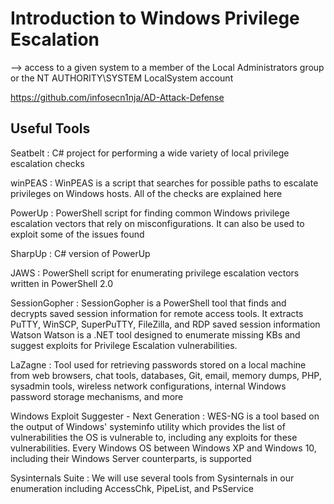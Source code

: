 # Introduction to Windows Privilege Escalation

--> access to a given system to a member of the Local Administrators group or the NT AUTHORITY\SYSTEM LocalSystem account

https://github.com/infosecn1nja/AD-Attack-Defense

## Useful Tools

Seatbelt : C# project for performing a wide variety of local privilege escalation checks

winPEAS : WinPEAS is a script that searches for possible paths to escalate privileges on Windows hosts. All of the checks are explained here

PowerUp : PowerShell script for finding common Windows privilege escalation vectors that rely on misconfigurations. It can also be used to exploit some of the issues found

SharpUp : C# version of PowerUp

JAWS : PowerShell script for enumerating privilege escalation vectors written in PowerShell 2.0

SessionGopher : SessionGopher is a PowerShell tool that finds and decrypts saved session information for remote access tools. It extracts PuTTY, WinSCP, SuperPuTTY, FileZilla, and RDP saved session information
Watson	Watson is a .NET tool designed to enumerate missing KBs and suggest exploits for Privilege Escalation vulnerabilities.

LaZagne : Tool used for retrieving passwords stored on a local machine from web browsers, chat tools, databases, Git, email, memory dumps, PHP, sysadmin tools, wireless network configurations, internal Windows password storage mechanisms, and more

Windows Exploit Suggester - Next Generation : WES-NG is a tool based on the output of Windows' systeminfo utility which provides the list of vulnerabilities the OS is vulnerable to, including any exploits for these vulnerabilities. Every Windows OS between Windows XP and Windows 10, including their Windows Server counterparts, is supported

Sysinternals Suite : We will use several tools from Sysinternals in our enumeration including AccessChk, PipeList, and PsService


